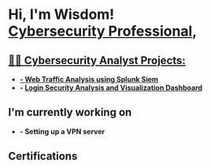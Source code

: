 <h1>Hi, I'm Wisdom! <br/><a href="https://github.com/WisdomAjoku7">Cybersecurity Professional</a>, <a href="https://www.linkedin.com/in/joshmadakor/"> </h1>

<h2>👨‍💻 Cybersecurity Analyst Projects:</h2>

- <b> - [Web Traffic Analysis using Splunk Siem](https://github.com/WisdomAjoku7/Web-Traffic-Analysis) </b>
- <b> - [Login Security  Analysis and Visualization Dashboard](https://github.com/WisdomAjoku7/Login-Analysis-and-Visualization-Dashboard-using-Splunk-Siem) </b>

<h2>I'm currently working on </h2>

- <b> - Setting up a VPN server </b>

<h2>Certifications</h2>

[twitter]: https://twitter.com/joshmadakor
[instagram]: https://www.instagram.com/joshmadakor/
[linkedin]: https://linkedin.com/in/joshmadakor
